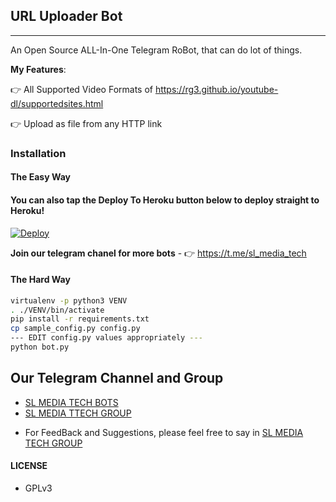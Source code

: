 ## URL Uploader Bot
---

An Open Source ALL-In-One Telegram RoBot, that can do lot of things.

**My Features**:

👉 All Supported Video Formats of https://rg3.github.io/youtube-dl/supportedsites.html

👉 Upload as file from any HTTP link

### Installation

#### The Easy Way

#### You can also tap the Deploy To Heroku button below to deploy straight to Heroku!

[![Deploy](https://www.herokucdn.com/deploy/button.svg)](https://heroku.com/deploy?template=https://github.com/asjdef/TG-URL-Uploader)

**Join our telegram chanel for more bots** - 👉 https://t.me/sl_media_tech

#### The Hard Way

```sh
virtualenv -p python3 VENV
. ./VENV/bin/activate
pip install -r requirements.txt
cp sample_config.py config.py
--- EDIT config.py values appropriately ---
python bot.py
```
## Our Telegram Channel and Group

* [SL MEDIA TECH BOTS](https://t.me/sl_media_tech)
* [SL MEDIA TTECH GROUP](https://t.me/SL_MEDIA_TECH_GRUOP)

- For FeedBack and Suggestions, please feel free to say in [SL MEDIA TECH GROUP](https://t.me/SL_MEDIA_TECH_GRUOP)

#### LICENSE
- GPLv3
